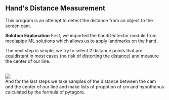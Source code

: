 ## Hand's Distance Measurement

This program is an attempt to detect the distance from an object to the screen cam.

**Solution Explanation**
First, we imported the handDectector module from mediapipe ML solutions which allows us to apply landmarks on the hand. 

The next step is simple, we try to select 2 distance points that are equidistant in most cases (no risk of distorting the distance) and measure the center of our line.

<br>
    <kbd> <img src="https://google.github.io/mediapipe/images/mobile/hand_landmarks.png" /> </kbd>

<br>
And for the last steps we take samples of the distance between the cam and the center of our line and make lists of propotion of cm and hypothenus calculated by the formula of pytagore. 